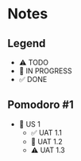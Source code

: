 # Notes

## Legend
- ⚠ TODO
- 🚧 IN PROGRESS
- ✅ DONE

## Pomodoro #1

- 🚧 US 1
  - ✅ UAT 1.1
  - 🚧 UAT 1.2
  - ⚠ UAT 1.3  